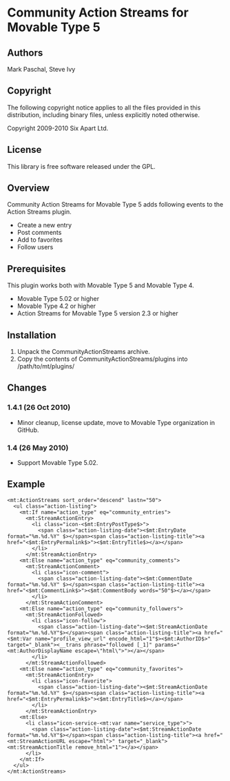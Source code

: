 # Community Action Streams for Movable Type 5

## Authors

Mark Paschal, Steve Ivy


## Copyright

The following copyright notice applies to all the files provided in this
distribution, including binary files, unless explicitly noted otherwise.

Copyright 2009-2010 Six Apart Ltd.


## License

This library is free software released under the GPL.


## Overview

Community Action Streams for Movable Type 5 adds following events
to the Action Streams plugin.

* Create a new entry
* Post comments
* Add to favorites
* Follow users


## Prerequisites

This plugin works both with Movable Type 5 and Movable Type 4.

* Movable Type 5.02 or higher
* Movable Type 4.2 or higher
* Action Streams for Movable Type 5 version 2.3 or higher


## Installation

1. Unpack the CommunityActionStreams archive.
2. Copy the contents of CommunityActionStreams/plugins into /path/to/mt/plugins/

## Changes

### 1.4.1 (26 Oct 2010)

* Minor cleanup, license update, move to Movable Type organization in GitHub.

### 1.4 (26 May 2010)

* Support Movable Type 5.02.


## Example

    <mt:ActionStreams sort_order="descend" lastn="50">
      <ul class="action-listing">
        <mt:If name="action_type" eq="community_entries">
          <mt:StreamActionEntry>
            <li class="icon-<$mt:EntryPostType$>">
              <span class="action-listing-date"><$mt:EntryDate format="%m.%d.%Y" $></span><span class="action-listing-title"><a href="<$mt:EntryPermalink$>"><$mt:EntryTitle$></a></span>
            </li>
          </mt:StreamActionEntry>
        <mt:Else name="action_type" eq="community_comments">
          <mt:StreamActionComment>
            <li class="icon-comment">
              <span class="action-listing-date"><$mt:CommentDate format="%m.%d.%Y" $></span><span class="action-listing-title"><a href="<$mt:CommentLink$>"><$mt:CommentBody words="50"$></a></span>
            </li>
          </mt:StreamActionComment>
        <mt:Else name="action_type" eq="community_followers">
          <mt:StreamActionFollowed>
            <li class="icon-follow">
              <span class="action-listing-date"><$mt:StreamActionDate format="%m.%d.%Y"$></span><span class="action-listing-title"><a href="<$mt:Var name="profile_view_url" encode_html="1"$><$mt:AuthorID$>" target="_blank"><__trans phrase="followed [_1]" params="<mt:AuthorDisplayName escape=\"html\">"></a></span>
            </li>
          </mt:StreamActionFollowed>
        <mt:Else name="action_type" eq="community_favorites">
          <mt:StreamActionEntry>
            <li class="icon-favorite">
              <span class="action-listing-date"><$mt:StreamActionDate format="%m.%d.%Y" $></span><span class="action-listing-title"><a href="<$mt:EntryPermalink$>"><$mt:EntryTitle$></a></span>
            </li>
          </mt:StreamActionEntry>
        <mt:Else>
          <li class="icon-service-<mt:var name="service_type">">
            <span class="action-listing-date"><$mt:StreamActionDate format="%m.%d.%Y"$></span><span class="action-listing-title"><a href="<mt:StreamActionURL escape="html">" target="_blank"><mt:StreamActionTitle remove_html="1"></a></span>
          </li>
        </mt:If>
      </ul>
    </mt:ActionStreams>
